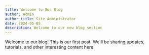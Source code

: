 ```yaml
---
title: Welcome to Our Blog
author: Admin
author_title: Site Administrator
date: 2024-05-05
description: Welcome to our new blog section
---
```


Welcome to our blog! This is our first post. We'll be sharing updates, tutorials, and other interesting content here. 
